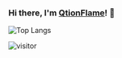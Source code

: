 ### Hi there, I'm [QtionFlame](https://github.com/qtionflame/)! 👋

![Top Langs](https://github-readme-stats.vercel.app/api/top-langs/?username=qtionflame&layout=compact&hide_border=true&hide=html,css&theme=react&bg_color=011C32)

![visitor](https://visitor-badge.laobi.icu/badge?page_id=qtionflame)







<!--
**qtionflame/qtionflame** is a ✨ _special_ ✨ repository because its `README.md` (this file) appears on your GitHub profile.

Here are some ideas to get you started:

![Top Langs](https://github-readme-stats.vercel.app/api/top-langs/?username=qtionflame&layout=compact&hide_border=true&hide=html,css&theme=react&bg_color=011C32)
![Top Langs](https://github-readme-stats.vercel.app/api/top-langs/?username=qtionflame&langs_count=8&layout=compact&theme=react&hide_border=true&hide=html,css&bg_color=011C32)

- 🔭 I’m currently working on ...
- 🌱 I’m currently learning ...
- 👯 I’m looking to collaborate on ...
- 🤔 I’m looking for help with ...
- 💬 Ask me about ...
- 📫 How to reach me: ...
- 😄 Pronouns: ...
- ⚡ Fun fact: ...
-->

